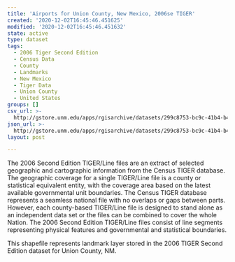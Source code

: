 ```yaml
---
title: 'Airports for Union County, New Mexico, 2006se TIGER'
created: '2020-12-02T16:45:46.451625'
modified: '2020-12-02T16:45:46.451632'
state: active
type: dataset
tags:
  - 2006 Tiger Second Edition
  - Census Data
  - County
  - Landmarks
  - New Mexico
  - Tiger Data
  - Union County
  - United States
groups: []
csv_url: >-
  http://gstore.unm.edu/apps/rgisarchive/datasets/299c8753-bc9c-41b4-b442-e9a7eec797a7/tgr2006se_unio_lkd.derived.csv
json_url: >-
  http://gstore.unm.edu/apps/rgisarchive/datasets/299c8753-bc9c-41b4-b442-e9a7eec797a7/tgr2006se_unio_lkd.derived.json
layout: post

---
```

The 2006 Second Edition TIGER/Line files are an extract of selected geographic and cartographic information from the Census TIGER database.  The geographic coverage for a single TIGER/Line file is a county or statistical equivalent entity, with the coverage area based on the latest available governmental unit boundaries. The Census TIGER database represents a seamless national file with no overlaps or gaps between parts.  However, each county-based TIGER/Line file is designed to stand alone as an independent data set or the files can be combined to cover the whole Nation.  The 2006 Second Edition  TIGER/Line files consist of line segments representing physical features and governmental and statistical boundaries.  

This shapefile represents landmark layer stored in the 2006 TIGER Second Edition dataset for Union County, NM.
